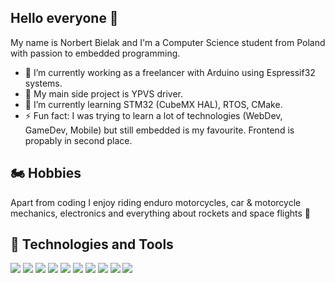 ## Hello everyone 👋
My name is Norbert Bielak and I'm a Computer Science student from Poland with passion to embedded programming.

* 🔭 I’m currently working as a freelancer with Arduino using Espressif32 systems. 
* 🚧 My main side project is YPVS driver.
* 🌱 I’m currently learning STM32 (CubeMX HAL), RTOS, CMake.
* ⚡ Fun fact: I was trying to learn a lot of technologies (WebDev, GameDev, Mobile) but still embedded is my favourite. Frontend is propably in second place.

## 🏍️ Hobbies
Apart from coding I enjoy riding enduro motorcycles, car & motorcycle mechanics, electronics and everything about rockets and space flights 🚀

## 🔧 Technologies and Tools

![](https://img.shields.io/badge/OS-Windows-informational?style=flat&logo=Windows&logoColor=white&color=blue)
![](https://img.shields.io/badge/OS-Linux-informational?style=flat&logo=Linux&logoColor=white&color=blue)
![](https://img.shields.io/badge/Editor-VSCode-informational?style=flat&logo=visual-studio-code&logoColor=white&color=blue)
![](https://img.shields.io/badge/Lang-C++-informational?style=flat&logo=c%2B%2B&logoColor=white&color=blue)
![](https://img.shields.io/badge/Lang-C-informational?style=flat&logo=C&logoColor=white&color=blue)
![](https://img.shields.io/badge/Lang-JavaScript-informational?style=flat&logo=JavaScript&logoColor=white&color=blue)
![](https://img.shields.io/badge/Lang-Python-informational?style=flat&logo=Python&logoColor=white&color=blue)
![](https://img.shields.io/badge/Tools-CMake-informational?style=flat&logo=CMake&logoColor=white&color=blue)
![](https://img.shields.io/badge/uC-STM32-informational?style=flat&logo=STMicroelectronics&logoColor=white&color=blue)
![](https://img.shields.io/badge/uC-ESP32/8266-informational?style=flat&logo=Espressif&logoColor=white&color=blue)




<!--
**detmot5/detmot5** is a ✨ _special_ ✨ repository because its `README.md` (this file) appears on your GitHub profile.

Here are some ideas to get you started:

- 🔭 I’m currently working on ...
- 🌱 I’m currently learning ...
- 👯 I’m looking to collaborate on ...
- 🤔 I’m looking for help with ...
- 💬 Ask me about ...
- 📫 How to reach me: ...
- 😄 Pronouns: ...
- ⚡ Fun fact: ...
-->
